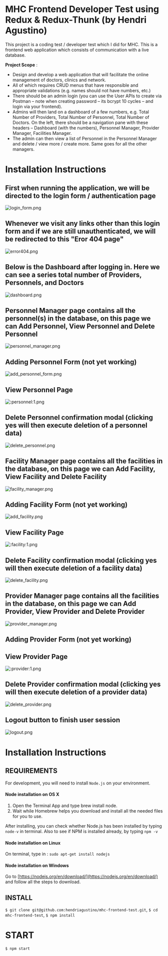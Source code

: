 # MHC Frontend Developer Test using Redux & Redux-Thunk (by Hendri Agustino)

This project is a coding test / developer test which I did for MHC. This is a frontend web application which consists of communication with a live database.

**Project Scope** :
- Design and develop a web application that will facilitate the online management of doctors, clinics and network. 
- All of which requires CRUD menus that have responsible and appropriate validations (e.g. names should not have numbers, etc.)
- There should be an admin login (you can use the User APIs to create via Postman – note when creating password – its bcrypt 10 cycles – and login via your frontend). 
- Admins will then land on a dashboard of a few numbers, e.g. Total Number of Providers, Total Number of Personnel, Total Number of Doctors. On the left, there should be a navigation pane with these headers – Dashboard (with the numbers), Personnel Manager, Provider Manager, Facilities Manager. 
- The admin can then view a list of Personnel in the Personnel Manager and delete / view more / create more. Same goes for all the other managers.

# Installation Instructions
## First when running the application, we will be directed to the login form / authentication page
![login_form.png](images/login_form.png)

## Whenever we visit any links other than this login form and if we are still unauthenticated, we will be redirected to this "Eror 404 page"
![error404.png](images/error404.png)

## Below is the Dashboard after logging in. Here we can see a series total number of Providers, Personnels, and Doctors
![dashboard.png](images/dashboard.png)

## Personnel Manager page contains all the personnel(s) in the database, on this page we can Add Personnel, View Personnel and Delete Personnel
![personnel_manager.png](images/personnel_manager.png)

## Adding Personnel Form (not yet working)
![add_personnel_form.png](images/add_personnel_form.png)

## View Personnel Page
![:personnel:1.png](images/:personnel:1.png)

## Delete Personnel confirmation modal (clicking yes will then execute deletion of a personnel data)
![delete_personnel.png](images/delete_personnel.png)

## Facility Manager page contains all the facilities in the database, on this page we can Add Facility, View Facility and Delete Facility
![facility_manager.png](images/facility_manager.png)

## Adding Facility Form (not yet working)
![add_facility.png](images/add_facility.png)

## View Facility Page
![:facility:1.png](images/:facility:1.png)

## Delete Facility confirmation modal (clicking yes will then execute deletion of a facility data)
![delete_facility.png](images/delete_facility.png)

## Provider Manager page contains all the facilities in the database, on this page we can Add Provider, View Provider and Delete Provider
![provider_manager.png](images/provider_manager.png)

## Adding Provider Form (not yet working)

## View Provider Page
![:provider:1.png](images/:provider:1.png)

## Delete Provider confirmation modal (clicking yes will then execute deletion of a provider data)
![delete_provider.png](images/delete_provider.png)

## Logout button to finish user session
![logout.png](images/logout.png)

# Installation Instructions
## REQUIREMENTS

For development, you will need to install `Node.js` on your environment.

#### Node installation on OS X

1. Open the Terminal App and type brew install node.
2. Wait while Homebrew helps you download and install all the needed files for you to use.

After installing, you can check whether Node.js has been installed by typing `node-v` in terminal. Also to see if NPM is installed already, by typing `npm -v`

#### Node installation on Linux

On terminal, type in : 
`sudo apt-get install nodejs`

#### Node installation on Windows 

Go to [https://nodejs.org/en/download/](https://nodejs.org/en/download/) and follow all the steps to download.

## INSTALL

`$ git clone git@github.com:hendriagustino/mhc-frontend-test.git`,
`$ cd mhc-frontend-test`,
`$ npm install`

# START 

`$ npm start`
